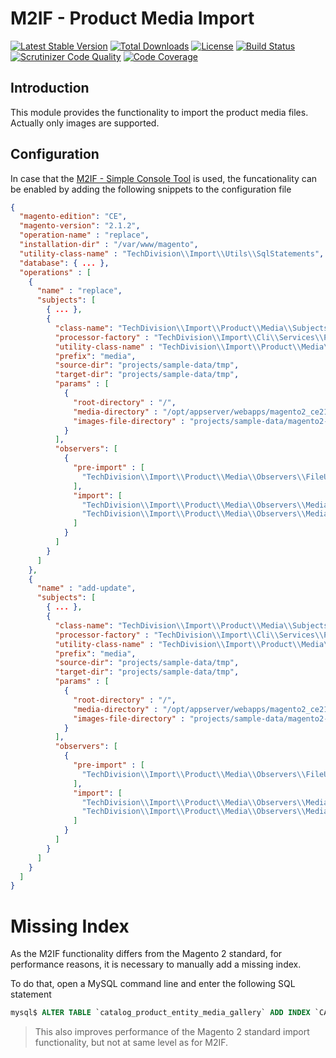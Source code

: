 # M2IF - Product Media Import

[![Latest Stable Version](https://img.shields.io/packagist/v/techdivision/import-product-media.svg?style=flat-square)](https://packagist.org/packages/techdivision/import-product-media) 
 [![Total Downloads](https://img.shields.io/packagist/dt/techdivision/import-product-media.svg?style=flat-square)](https://packagist.org/packages/techdivision/import-product-media)
 [![License](https://img.shields.io/packagist/l/techdivision/import-product-media.svg?style=flat-square)](https://packagist.org/packages/techdivision/import-product-media)
 [![Build Status](https://img.shields.io/travis/techdivision/import-product-media/master.svg?style=flat-square)](http://travis-ci.org/techdivision/import-product-media)
 [![Scrutinizer Code Quality](https://img.shields.io/scrutinizer/g/techdivision/import-product-media/master.svg?style=flat-square)](https://scrutinizer-ci.com/g/techdivision/import-product-media/?branch=master) [![Code Coverage](https://img.shields.io/scrutinizer/coverage/g/techdivision/import-product-media/master.svg?style=flat-square)](https://scrutinizer-ci.com/g/techdivision/import-product-media/?branch=master)

## Introduction

This module provides the functionality to import the product media files. Actually only images
are supported.

## Configuration

In case that the [M2IF - Simple Console Tool](https://github.com/techdivision/import-cli-simple) 
is used, the funcationality can be enabled by adding the following snippets to the configuration 
file

```json
{
  "magento-edition": "CE",
  "magento-version": "2.1.2",
  "operation-name" : "replace",
  "installation-dir" : "/var/www/magento",
  "utility-class-name" : "TechDivision\\Import\\Utils\\SqlStatements",
  "database": { ... },
  "operations" : [
    {
      "name" : "replace",
      "subjects": [
        { ... },
        {
          "class-name": "TechDivision\\Import\\Product\\Media\\Subjects\\MediaSubject",
          "processor-factory" : "TechDivision\\Import\\Cli\\Services\\ProductMediaProcessorFactory",
          "utility-class-name" : "TechDivision\\Import\\Product\\Media\\Utils\\SqlStatements",
          "prefix": "media",
          "source-dir": "projects/sample-data/tmp",
          "target-dir": "projects/sample-data/tmp",
          "params" : [
            {
              "root-directory" : "/",
              "media-directory" : "/opt/appserver/webapps/magento2_ce212/pub/media/catalog/product",
              "images-file-directory" : "projects/sample-data/magento2-sample-data/pub/media/catalog/product"
            }
          ],
          "observers": [
            {
              "pre-import" : [
                "TechDivision\\Import\\Product\\Media\\Observers\\FileUploadObserver"
              ],
              "import": [
                "TechDivision\\Import\\Product\\Media\\Observers\\MediaGalleryObserver",
                "TechDivision\\Import\\Product\\Media\\Observers\\MediaGalleryValueObserver"
              ]
            }
          ]
        }
      ]
    },
    {
      "name" : "add-update",
      "subjects": [
        { ... },
        {
          "class-name": "TechDivision\\Import\\Product\\Media\\Subjects\\MediaSubject",
          "processor-factory" : "TechDivision\\Import\\Cli\\Services\\ProductMediaProcessorFactory",
          "utility-class-name" : "TechDivision\\Import\\Product\\Media\\Utils\\SqlStatements",
          "prefix": "media",
          "source-dir": "projects/sample-data/tmp",
          "target-dir": "projects/sample-data/tmp",
          "params" : [
            {
              "root-directory" : "/",
              "media-directory" : "/opt/appserver/webapps/magento2_ce212/pub/media/catalog/product",
              "images-file-directory" : "projects/sample-data/magento2-sample-data/pub/media/catalog/product"
            }
          ],
          "observers": [
            {
              "pre-import" : [
                "TechDivision\\Import\\Product\\Media\\Observers\\FileUploadObserver"
              ],
              "import": [
                "TechDivision\\Import\\Product\\Media\\Observers\\MediaGalleryUpdateObserver",
                "TechDivision\\Import\\Product\\Media\\Observers\\MediaGalleryValueUpdateObserver"
              ]
            }
          ]
        }
      ]
    }
  ]
}
```

# Missing Index

As the M2IF functionality differs from the Magento 2 standard, for performance reasons, it is 
necessary to manually add a missing index.

To do that, open a MySQL command line and enter the following SQL statement

```sql
mysql$ ALTER TABLE `catalog_product_entity_media_gallery` ADD INDEX `CATALOG_PRODUCT_ENTITY_MEDIA_GALLERY_VALUE` (`value`);
```

> This also improves performance of the Magento 2 standard import functionality, but not at
> same level as for M2IF.